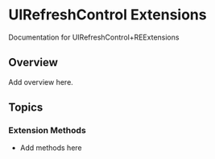 # UIRefreshControl Extensions

Documentation for UIRefreshControl+REExtensions

## Overview

Add overview here.

## Topics

### Extension Methods

- Add methods here